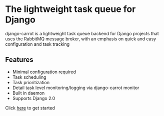 The lightweight task queue for Django
===
    
django-carrot is a lightweight task queue backend for Django projects that uses the RabbitMQ message broker, with an
emphasis on quick and easy configuration and task tracking

Features
---

- Minimal configuration required
- Task scheduling
- Task prioritization
- Detail task level monitoring/logging via django-carrot monitor
- Built in daemon
- Supports Django 2.0

Click [here](quick-start.html) to get started
